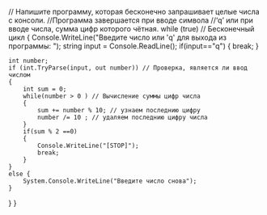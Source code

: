 // Напишите программу, которая бесконечно запрашивает целые числа с консоли.
//Программа завершается при вводе символа
//‘q’ или при вводе числа, сумма цифр которого чётная.
while (true) // Бесконечный цикл
{
    Console.WriteLine("Введите число или 'q' для выхода из программы: ");
    string input = Console.ReadLine();
    if(input=="q")
    {
        break;
    }

    int number;
    if (int.TryParse(input, out number)) // Проверка, является ли ввод числом
    {
        int sum = 0;
        while(number > 0 ) // Вычисление суммы цифр числа 
        {
            sum += number % 10; // узнаем последнию цифру
            number /= 10 ; // удаляем последнию цифру числа
        }
        if(sum % 2 ==0)
        {
            Console.WriteLine("[STOP]");
            break;
        }
    }
    else {
        System.Console.WriteLine("Введите число снова");
    }
}
}

